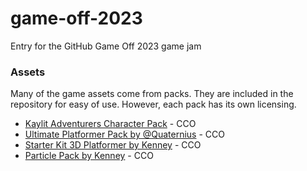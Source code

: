 # game-off-2023
Entry for the GitHub Game Off 2023 game jam

### Assets

Many of the game assets come from packs. They are included in the repository for easy of use. However, each pack has its own licensing.

- [Kaylit Adventurers Character Pack](https://kaylousberg.itch.io/kaykit-adventurers) - CCO
- [Ultimate Platformer Pack by @Quaternius](https://quaternius.itch.io/ultimate-platformer-pack) - CCO
- [Starter Kit 3D Platformer by Kenney](https://github.com/KenneyNL/Starter-Kit-3D-Platformer) - CCO
- [Particle Pack by Kenney](https://www.kenney.nl/assets/particle-pack) - CCO
